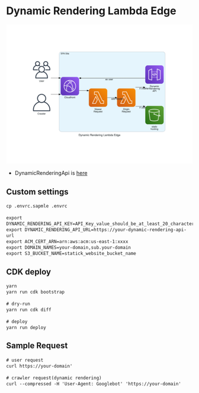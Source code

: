 # Dynamic Rendering Lambda Edge

![dynamic_rendering](https://github.com/hilotter/dynamic-rendering-lambda-edge/raw/master/doc/dynamic_rendering_lambda_edge.png)

- DynamicRenderingApi is [here](https://github.com/hilotter/dynamic-rendering-api)

## Custom settings

```
cp .envrc.sapmle .envrc

export DYNAMIC_RENDERING_API_KEY=API_Key_value_should_be_at_least_20_character
export DYNAMIC_RENDERING_API_URL=https://your-dynamic-rendering-api-url
export ACM_CERT_ARN=arn:aws:acm:us-east-1:xxxx
export DOMAIN_NAMES=your-domain,sub.your-domain
export S3_BUCKET_NAME=statick_website_bucket_name
```

## CDK deploy

```
yarn
yarn run cdk bootstrap

# dry-run
yarn run cdk diff

# deploy
yarn run deploy
```

## Sample Request

```
# user request
curl https://your-domain'

# crawler request(dynamic rendering)
curl --compressed -H 'User-Agent: Googlebot' 'https://your-domain'
```
